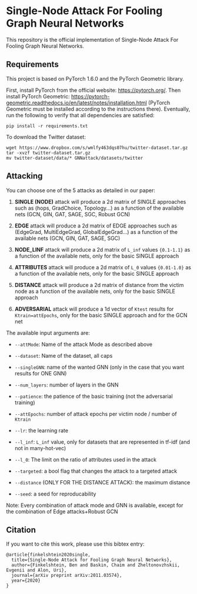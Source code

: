 # Single-Node Attack For Fooling Graph Neural Networks

This repository is the official implementation of Single-Node Attack For Fooling Graph Neural Networks. 

## Requirements
This project is based on PyTorch 1.6.0 and the PyTorch Geometric library.

First, install PyTorch from the official website: https://pytorch.org/.
Then install PyTorch Geometric: https://pytorch-geometric.readthedocs.io/en/latest/notes/installation.html
(PyTorch Geometric must be installed according to the instructions there).
Eventually, run the following to verify that all dependencies are satisfied:

```setup
pip install -r requirements.txt
```

To download the Twitter dataset:

```twitter 
wget https://www.dropbox.com/s/wmlfy463dqs07hu/twitter-dataset.tar.gz
tar -xvzf twitter-dataset.tar.gz
mv twitter-dataset/data/* GNNattack/datasets/twitter
```

## Attacking

You can choose one of the 5 attacks as detailed in our paper:

1. **SINGLE (NODE)**
attack will produce a 2d matrix of SINGLE approaches such as (hops, GradChoice, Topology...) as a function of the available nets (GCN, GIN, GAT, SAGE, SGC, Robust GCN)

2. **EDGE**
attack will produce a 2d matrix of EDGE approaches such as (EdgeGrad, MultiEdgeGrad, GlobalEdgeGrad...) as a function of the available nets (GCN, GIN, GAT, SAGE, SGC)

3. **NODE_LINF**
attack will produce a 2d matrix of `L_inf` values `{0.1-1.1}` as a function of the available nets, only for the basic SINGLE approach

4. **ATTRIBUTES**
attack will produce a 2d matrix of `L_0` values `{0.01-1.0}` as a function of the available nets, only for the basic SINGLE approach

5. **DISTANCE**
attack will produce a 2d matrix of distance from the victim node as a function of the available nets, only for the basic SINGLE approach

6. **ADVERSARIAL**
attack will produce a 1d vector of `Ktest` results for `Ktrain=attEpochs`, only for the basic SINGLE approach and for the GCN net


The available input arguments are:

* `--attMode`: Name of the attack Mode as described above

* `--dataset`: Name of the dataset, all caps

* `--singleGNN`: name of the wanted GNN (only in the case that you want results for ONE GNN)

* `--num_layers`: number of layers in the GNN

* `--patience`: the patience of the basic training (not the adversarial training)

* `--attEpochs`: number of attack epochs per victim node / number of `Ktrain`

* `--lr`: the learning rate

* `--l_inf`: `L_inf` value, only for datasets that are represented in tf-idf (and not in many-hot-vec)

* `--l_0`: The limit on the ratio of attributes used in the attack

* `--targeted`: a bool flag that changes the attack to a targeted attack

* `--distance` (ONLY FOR THE DISTANCE ATTACK): the maximum distance

* `--seed`: a seed for reproducability

Note: Every combination of attack mode and GNN is available, except for the combination of Edge attacks+Robust GCN

## Citation
If you want to cite this work, please use this bibtex entry:
```
@article{finkelshtein2020single,
  title={Single-Node Attack for Fooling Graph Neural Networks},
  author={Finkelshtein, Ben and Baskin, Chaim and Zheltonovzhskii, Evgenii and Alon, Uri},
  journal={arXiv preprint arXiv:2011.03574},
  year={2020}
}
```
